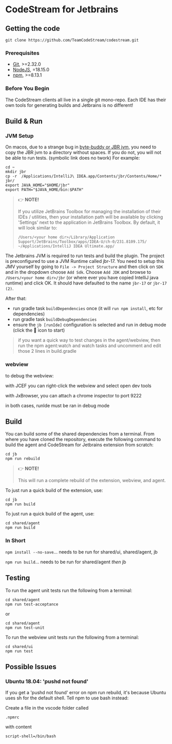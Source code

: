 # CodeStream for Jetbrains

## Getting the code

```shell
git clone https://github.com/TeamCodeStream/codestream.git
```

### Prerequisites

- [Git](https://git-scm.com/), >=2.32.0
- [NodeJS](https://nodejs.org/en/), =18.15.0
- [npm](https://npmjs.com/), >=8.13.1

### Before You Begin

The CodeStream clients all live in a single git mono-repo. Each IDE has their own tools for generating builds and Jetbrains is no different!

## Build & Run

### JVM Setup

On macos, due to a strange bug in [byte-buddy or JBR jvm](https://github.com/raphw/byte-buddy/issues/732), you need
to copy the JBR jvm to a directory without spaces. If you do not, you will not be able to run tests.
(symbolic link does no twork) For example:

```shell
cd ~
mkdir jbr
cp -r  /Applications/IntelliJ\ IDEA.app/Contents/jbr/Contents/Home/* jbr/
export JAVA_HOME="$HOME/jbr"
export PATH="$JAVA_HOME/bin:$PATH"
```

> 👉 **NOTE!**
>
> If you utilize JetBrains Toolbox for managing the installation of their IDEs / utilities, then your installation path will be available by clicking 'Settings' next to the application in JetBrains Toolbox. By default, it will look similar to:
>
> `/Users/<your home dir>/Library/Application Support/JetBrains/Toolbox/apps/IDEA-U/ch-0/231.8109.175/`
> `~/Applications/IntelliJ IDEA Ultimate.app/`

The Jetbrains JVM is required to run tests and build the plugin. The project is preconfigured to use a
JVM Runtime called jbr-17. You need to setup this JMV yourself by going to 
`File -> Project Structure` and then click on `SDK` and in the dropdown choose `Add Sdk`. 
Choose `Add JDK` and browse to `/Users/<your home dir>/jbr`
(or where ever you have copied IntelliJ java runtime) and click OK. It should have defaulted to the name `jbr-17` or `jbr-17 (2)`.

After that:

- run gradle task `buildDependencies` once (it will `run npm install`, etc for dependencies)
- run gradle task `buildDebugDependencies`
- ensure the `jb [runIde]` configuration is selected and run in debug mode (click the :bug: icon to start)

> if you want a quick way to test changes in the agent/webview, then run the npm agent:watch and watch tasks and uncomment and edit those 2 lines in build.gradle

### webview

to debug the webview:

with JCEF you can right-click the webview and select open dev tools

with JxBrowser, you can attach a chrome inspector to port 9222

in both cases, runIde must be ran in debug mode

## Build

You can build some of the shared dependencies from a terminal. From where you have cloned the repository, execute the following command to build the agent and CodeStream for Jetbrains extension from scratch:

```shell
cd jb
npm run rebuild
```

> 👉 **NOTE!**
>
> This will run a complete rebuild of the extension, webview, and agent.

To just run a quick build of the extension, use:

```shell
cd jb
npm run build
```

To just run a quick build of the agent, use:

```shell
cd shared/agent
npm run build
```

### In Short

`npm install --no-save`... needs to be run for shared/ui, shared/agent, jb

`npm run build`... needs to be run for shared/agent _then_ jb

## Testing

To run the agent unit tests run the following from a terminal:

```shell
cd shared/agent
npm run test-acceptance
```

or

```shell
cd shared/agent
npm run test-unit
```

To run the webview unit tests run the following from a terminal:

```shell
cd shared/ui
npm run test
```

## Possible Issues

### Ubuntu 18.04: 'pushd not found'

If you get a 'pushd not found' error on npm run rebuild, it's because Ubuntu uses sh for the default shell. Tell npm to use bash instead:

Create a file in the vscode folder called

```shell
.npmrc
```

with content

```shell
script-shell=/bin/bash
```
